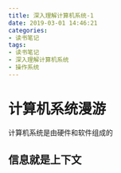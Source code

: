 ```yaml
---
title: 深入理解计算机系统-1
date: 2019-03-01 14:46:21
categories:
- 读书笔记
tags:
- 读书笔记
- 深入理解计算机系统
- 操作系统
---
```


# 计算机系统漫游

计算机系统是由硬件和软件组成的

## 信息就是上下文
